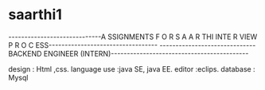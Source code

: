 # saarthi1
-----------------------------A SSIGNMENTS F O R S A A R THI INTE R VIEW P R O C ESS----------------------------------
------------------------------BACKEND ENGINEER (INTERN)-------------------------------------------




design        : Html ,css.
language use :java SE, java EE.
editor        :eclips.
database      : Mysql 

